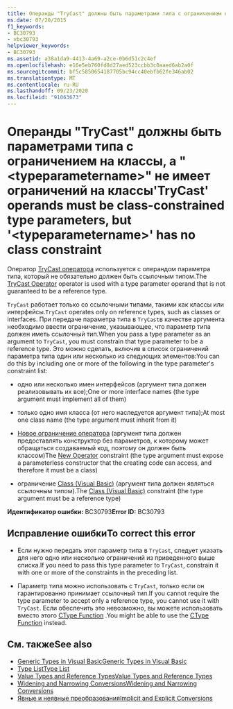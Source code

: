 ```yaml
---
title: Операнды "TryCast" должны быть параметрами типа с ограничением на классы, а "<typeparametername>" не имеет ограничений на классы
ms.date: 07/20/2015
f1_keywords:
- BC30793
- vbc30793
helpviewer_keywords:
- BC30793
ms.assetid: a38a1da9-4413-4a69-a2ce-0b6d51c2c4ef
ms.openlocfilehash: e16e5eb760fd8d27aed523ccbb3c0aaed6ab2a0f
ms.sourcegitcommit: bf5c5850654187705bc94cc40ebfb62fe346ab02
ms.translationtype: MT
ms.contentlocale: ru-RU
ms.lasthandoff: 09/23/2020
ms.locfileid: "91063673"
---
```

# <a name="trycast-operands-must-be-class-constrained-type-parameters-but-typeparametername-has-no-class-constraint"></a><span data-ttu-id="3667d-102">Операнды "TryCast" должны быть параметрами типа с ограничением на классы, а "\<typeparametername>" не имеет ограничений на классы</span><span class="sxs-lookup"><span data-stu-id="3667d-102">'TryCast' operands must be class-constrained type parameters, but '\<typeparametername>' has no class constraint</span></span>

<span data-ttu-id="3667d-103">Оператор [TryCast оператора](../language-reference/operators/trycast-operator.md) используется с операндом параметра типа, который не обязательно должен быть ссылочным типом.</span><span class="sxs-lookup"><span data-stu-id="3667d-103">The [TryCast Operator](../language-reference/operators/trycast-operator.md) operator is used with a type parameter operand that is not guaranteed to be a reference type.</span></span>  
  
 <span data-ttu-id="3667d-104">`TryCast` работает только со ссылочными типами, такими как классы или интерфейсы.</span><span class="sxs-lookup"><span data-stu-id="3667d-104">`TryCast` operates only on reference types, such as classes or interfaces.</span></span> <span data-ttu-id="3667d-105">При передаче параметра типа в `TryCast`в качестве аргумента необходимо ввести ограничение, указывающее, что параметр типа должен иметь ссылочный тип.</span><span class="sxs-lookup"><span data-stu-id="3667d-105">When you pass a type parameter as an argument to `TryCast`, you must constrain that type parameter to be a reference type.</span></span> <span data-ttu-id="3667d-106">Это можно сделать, включив в список ограничений параметра типа один или несколько из следующих элементов:</span><span class="sxs-lookup"><span data-stu-id="3667d-106">You can do this by including one or more of the following in the type parameter's constraint list:</span></span>  
  
- <span data-ttu-id="3667d-107">одно или несколько имен интерфейсов (аргумент типа должен реализовывать их все);</span><span class="sxs-lookup"><span data-stu-id="3667d-107">One or more interface names (the type argument must implement all of them)</span></span>  
  
- <span data-ttu-id="3667d-108">только одно имя класса (от него наследуется аргумент типа);</span><span class="sxs-lookup"><span data-stu-id="3667d-108">At most one class name (the type argument must inherit from it)</span></span>  
  
- <span data-ttu-id="3667d-109">[Новое ограничение оператора](../language-reference/operators/new-operator.md) (аргумент типа должен предоставлять конструктор без параметров, к которому может обращаться создаваемый код, поэтому он должен быть классом)</span><span class="sxs-lookup"><span data-stu-id="3667d-109">The [New Operator](../language-reference/operators/new-operator.md) constraint (the type argument must expose a parameterless constructor that the creating code can access, and therefore it must be a class)</span></span>  
  
- <span data-ttu-id="3667d-110">ограничение [Class (Visual Basic)](../language-reference/statements/class-statement.md) (аргумент типа должен являться ссылочным типом).</span><span class="sxs-lookup"><span data-stu-id="3667d-110">The [Class (Visual Basic)](../language-reference/statements/class-statement.md) constraint (the type argument must be a reference type)</span></span>  
  
 <span data-ttu-id="3667d-111">**Идентификатор ошибки:** BC30793</span><span class="sxs-lookup"><span data-stu-id="3667d-111">**Error ID:** BC30793</span></span>  
  
## <a name="to-correct-this-error"></a><span data-ttu-id="3667d-112">Исправление ошибки</span><span class="sxs-lookup"><span data-stu-id="3667d-112">To correct this error</span></span>  
  
- <span data-ttu-id="3667d-113">Если нужно передать этот параметр типа в `TryCast`, следует указать для него одно или несколько ограничений из приведенного выше списка.</span><span class="sxs-lookup"><span data-stu-id="3667d-113">If you need to pass this type parameter to `TryCast`, constrain it with one or more of the constraints in the preceding list.</span></span>  
  
- <span data-ttu-id="3667d-114">Параметр типа можно использовать с `TryCast`, только если он гарантированно принимает ссылочный тип.</span><span class="sxs-lookup"><span data-stu-id="3667d-114">If you cannot require the type parameter to accept only a reference type, you cannot use it with `TryCast`.</span></span> <span data-ttu-id="3667d-115">Если обеспечить это невозможно, вы можете использовать вместо этого [CType Function](../language-reference/functions/ctype-function.md) .</span><span class="sxs-lookup"><span data-stu-id="3667d-115">You might be able to use the [CType Function](../language-reference/functions/ctype-function.md) instead.</span></span>  
  
## <a name="see-also"></a><span data-ttu-id="3667d-116">См. также</span><span class="sxs-lookup"><span data-stu-id="3667d-116">See also</span></span>

- [<span data-ttu-id="3667d-117">Generic Types in Visual Basic</span><span class="sxs-lookup"><span data-stu-id="3667d-117">Generic Types in Visual Basic</span></span>](../programming-guide/language-features/data-types/generic-types.md)
- [<span data-ttu-id="3667d-118">Type List</span><span class="sxs-lookup"><span data-stu-id="3667d-118">Type List</span></span>](../language-reference/statements/type-list.md)
- [<span data-ttu-id="3667d-119">Value Types and Reference Types</span><span class="sxs-lookup"><span data-stu-id="3667d-119">Value Types and Reference Types</span></span>](../programming-guide/language-features/data-types/value-types-and-reference-types.md)
- [<span data-ttu-id="3667d-120">Widening and Narrowing Conversions</span><span class="sxs-lookup"><span data-stu-id="3667d-120">Widening and Narrowing Conversions</span></span>](../programming-guide/language-features/data-types/widening-and-narrowing-conversions.md)
- [<span data-ttu-id="3667d-121">Явные и неявные преобразования</span><span class="sxs-lookup"><span data-stu-id="3667d-121">Implicit and Explicit Conversions</span></span>](../programming-guide/language-features/data-types/implicit-and-explicit-conversions.md)

